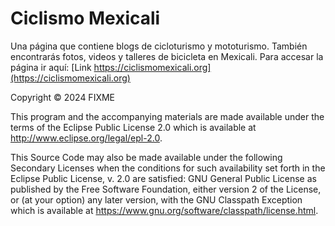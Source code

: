# Ciclismo Mexicali
Una página que contiene blogs de cicloturismo y mototurismo.
También encontrarás fotos, videos y talleres de bicicleta en Mexicali.
Para accesar la página ir aquí: [Link https://ciclismomexicali.org](https://ciclismomexicali.org)

Copyright © 2024 FIXME

This program and the accompanying materials are made available under the
terms of the Eclipse Public License 2.0 which is available at
http://www.eclipse.org/legal/epl-2.0.

This Source Code may also be made available under the following Secondary
Licenses when the conditions for such availability set forth in the Eclipse
Public License, v. 2.0 are satisfied: GNU General Public License as published by
the Free Software Foundation, either version 2 of the License, or (at your
option) any later version, with the GNU Classpath Exception which is available
at https://www.gnu.org/software/classpath/license.html.
